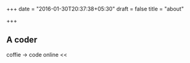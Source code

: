 +++
date = "2016-01-30T20:37:38+05:30"
draft = false
title = "about"

+++

## A coder

coffie -> code
online <<
